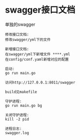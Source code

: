 # swagger接口文档

单独的swagger

``````
修改接口文档:
修改swagger/yml下的文件

新增接口文档:
在swagger/yml下新增文件 ****.yml
在config/conf.yaml新增对应的配置

启动:
go run main.go

访问http://127.0.0.1:8011/swagger

build见makefile

守护进程:
go run main.go bg

关闭守护进程:
kill -2 pid

进程日志:
swagger.log
``````
